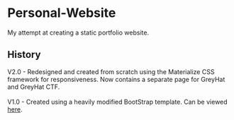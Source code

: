 # Personal-Website
My attempt at creating a static portfolio website.<br  />

## History
V2.0 - Redesigned and created from scratch using the Materialize CSS framework for responsiveness. Now contains a separate page for GreyHat and GreyHat CTF. <br /><br />
V1.0 - Created using a heavily modified BootStrap template. Can be viewed [here](http://sidsenkumar11.github.io/oldsite/).
